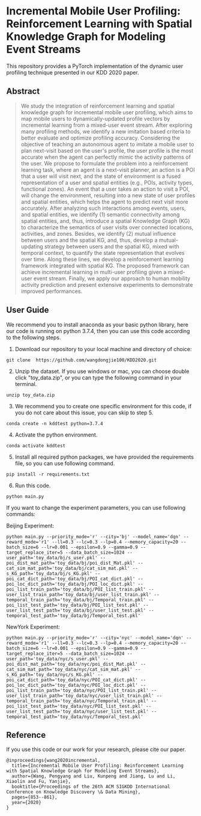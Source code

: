# Incremental Mobile User Profiling: Reinforcement Learning with Spatial Knowledge Graph for Modeling Event Streams

This repository provides a PyTorch implementation of the dynamic user profiling technique presented in our KDD 2020 paper.

## Abstract 

>We study the integration of reinforcement learning and spatial knowledge graph for incremental mobile user profiling,  which aims to map mobile users to dynamically-updated profile vectors by incremental learning from a mixed-user event stream. 
After exploring many profiling methods, we identify a new imitation based criteria to better evaluate and optimize profiling accuracy.
Considering the objective of teaching an autonomous agent to imitate a mobile user to plan next-visit based on the user's profile, the user profile is the most accurate when the agent can perfectly mimic the activity patterns of the user.
We propose to formulate the problem into a  reinforcement learning task, where an agent is a next-visit planner, an action is a POI that a user will visit next, and the state of environment is a fused representation of a user and spatial entities (e.g., POIs, activity types, functional zones).
An event that a user takes an action to visit a POI, will change the environment, resulting into a new state of user profiles and spatial entities, which helps the agent to predict next visit more accurately.
After analyzing such interactions among events, users, and spatial entities, we identify (1) semantic connectivity among spatial entities, and, thus, introduce a spatial Knowledge Graph (KG) to characterize the semantics of user visits over connected locations, activities, and zones. 
Besides, we identify (2) mutual influence between users and the spatial KG, and, thus, develop a mutual-updating strategy between users and the spatial KG, mixed with temporal context, to quantify the state representation that evolves over time.
Along these lines, we develop a reinforcement learning framework integrated with spatial KG. 
The proposed framework can achieve incremental learning in multi-user profiling given a mixed-user event stream.
Finally, we apply our approach to human mobility activity prediction and present extensive experiments to demonstrate improved performances.


## User Guide

We recommend you to install anaconda as your basic python library, here our code is running on python 3.7.4, then you can use this code according to the following steps.

1. Download our repository to your local machine and directory of choice:

`git clone  https://github.com/wangdongjie100/KDD2020.git`

2. Unzip the dataset. If you use windows or mac, you can choose double click "toy_data.zip", or you can type the following command in your terminal.

`unzip toy_data.zip`

3. We recommend you to create one specific environment for this code, if you do not care about this issue, you can skip to step 5.

`conda create -n kddtest python=3.7.4`

4. Activate the python environment.

`conda activate kddtest`

5. Install all required python packages, we have provided the requirements file, so you can use following command.

`pip install -r requirements.txt`

6. Run this code.

`python main.py`

If you want to change the experiment parameters, you can use following commands:

Beijing Experiment:

`python main.py --priority_mode='r' --city='bj' --model_name='dqn' --reward_mode='r1' --ll=0.3 --lc=0.3 --lp=0.4 --memory_capacity=20 --batch_size=6 --lr=0.001 --epsilon=0.9 --gamma=0.9 --target_replace_iter=5 --data_batch_size=1024 --user_path='toy_data/bj/s_user.pkl' --poi_dist_mat_path='toy_data/bj/poi_dist_Mat.pkl' --cat_sim_mat_path='toy_data/bj/cat_sim_mat.pkl' --s_KG_path='toy_data/bj/s_KG.pkl' --poi_cat_dict_path='toy_data/bj/POI_cat_dict.pkl' --poi_loc_dict_path='toy_data/bj/POI_loc_dict.pkl' --poi_list_train_path='toy_data/bj/POI_list_train.pkl' --user_list_train_path='toy_data/bj/user_list_train.pkl' --temporal_train_path='toy_data/bj/Temporal_train.pkl' --poi_list_test_path='toy_data/bj/POI_list_test.pkl' --user_list_test_path='toy_data/bj/user_list_test.pkl' --temporal_test_path='toy_data/bj/Temporal_test.pkl'`

NewYork Experiment:

`python main.py --priority_mode='r' --city='nyc' --model_name='dqn' --reward_mode='r1' --ll=0.3 --lc=0.3 --lp=0.4 --memory_capacity=20 --batch_size=6 --lr=0.001 --epsilon=0.9 --gamma=0.9 --target_replace_iter=5 --data_batch_size=1024 --user_path='toy_data/nyc/s_user.pkl' --poi_dist_mat_path='toy_data/nyc/poi_dist_Mat.pkl' --cat_sim_mat_path='toy_data/nyc/cat_sim_mat.pkl' --s_KG_path='toy_data/nyc/s_KG.pkl' --poi_cat_dict_path='toy_data/nyc/POI_cat_dict.pkl' --poi_loc_dict_path='toy_data/nyc/POI_loc_dict.pkl' --poi_list_train_path='toy_data/nyc/POI_list_train.pkl' --user_list_train_path='toy_data/nyc/user_list_train.pkl' --temporal_train_path='toy_data/nyc/Temporal_train.pkl' --poi_list_test_path='toy_data/nyc/POI_list_test.pkl' --user_list_test_path='toy_data/nyc/user_list_test.pkl' --temporal_test_path='toy_data/nyc/Temporal_test.pkl'`

## Reference 
If you use this code or our work for your research, please cite our paper.

```
@inproceedings{wang2020incremental,
  title={Incremental Mobile User Profiling: Reinforcement Learning with Spatial Knowledge Graph for Modeling Event Streams},
  author={Wang, Pengyang and Liu, Kunpeng and Jiang, Lu and Li, Xiaolin and Fu, Yanjie},
  booktitle={Proceedings of the 26th ACM SIGKDD International Conference on Knowledge Discovery \& Data Mining},
  pages={853--861},
  year={2020}
}
```

